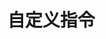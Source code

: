 <!--
 * @Author: MonsterDOG
 * @Date: 2021-02-25 11:29:19
 * @LastEditors: MonsterDOG
 * @LastEditTime: 2021-02-25 11:29:48
 * @FilePath: /vue-cli4-demo/src/directive/permission/readme.md
 * @Description: 【描述】
-->

# 自定义指令
